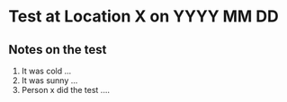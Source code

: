 # Test at Location X on YYYY MM DD

## Notes on the test
1. It was cold ...
1. It was sunny ...
1. Person x did the test ....